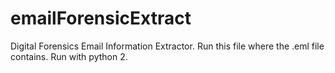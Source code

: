 # emailForensicExtract
Digital Forensics Email Information Extractor.
Run this file where the .eml file contains. Run with python 2. 
